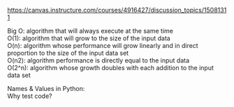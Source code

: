 https://canvas.instructure.com/courses/4916427/discussion_topics/15081311 <br>

Big O: algorithm that will always execute at the same time<br>
O(1): algorithm that will grow to the size of the input data<br>
O(n): algorithm whose performance will grow linearly and in direct proportion to the size of the input data set<br>
O(n2): algorithm performance is directly equal to the input data<br>
O(2^n): algorithm whose growth doubles with each addition to the input data set<br>

Names & Values in Python: <br>
Why test code?
